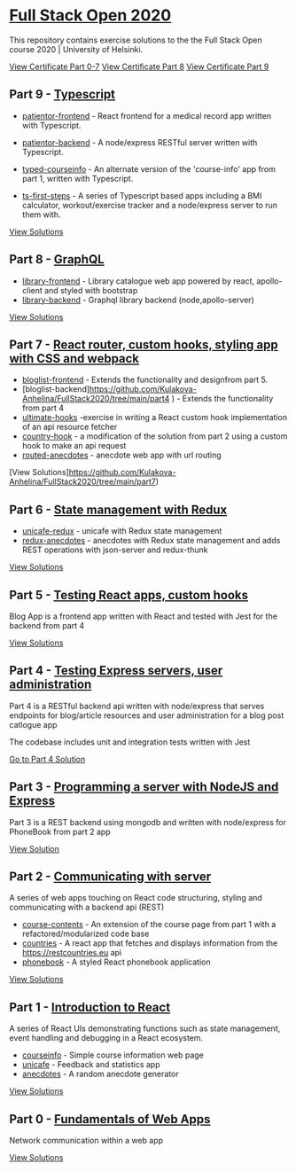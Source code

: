 # [Full Stack Open 2020](https://fullstackopen.com/en/)

This repository contains exercise solutions to the the Full Stack Open course 2020 | University of Helsinki.


[View Certificate Part 0-7](https://studies.cs.helsinki.fi/stats/api/certificate/fullstackopen/en/97e7f5aea751c9d7ed029a3d3e25ea5f)
[View Certificate Part 8](https://studies.cs.helsinki.fi/stats/api/certificate/fs-graphql/en/045684af16a0b4bedc3113d4771f16a6)
[View Certificate Part 9](https://studies.cs.helsinki.fi/stats/api/certificate/fs-typescript/en/57df0d66f3eadc3dcf551f258ecf8148)

## Part 9 - [Typescript](https://fullstackopen.com/en/part9)

- [patientor-frontend](https://github.com/Kulakova-Anhelina/FullStack2020/tree/main/part9/Patientor/frontend) - React frontend for a medical record app written with Typescript.

- [patientor-backend](https://github.com/Kulakova-Anhelina/FullStack2020/tree/main/part9/Patientor/backend) - A node/express RESTful server written with Typescript.

- [typed-courseinfo](https://github.com/Kulakova-Anhelina/FullStack2020/tree/main/part9/react-typescript) - An alternate version of the 'course-info' app from part 1, written with Typescript.

- [ts-first-steps](https://github.com/Kulakova-Anhelina/FullStack2020/tree/main/part9/basics) - A series of Typescript based apps including a BMI calculator, workout/exercise tracker and a node/express server to run them with.

[View Solutions](https://github.com/Kulakova-Anhelina/FullStack2020/tree/main/part9)

## Part 8 - [GraphQL](https://fullstackopen.com/en/part8)

- [library-frontend](https://github.com/Kulakova-Anhelina/FullStack2020/tree/main/part8/library-frontend) - Library catalogue web app powered by react, apollo-client and styled with bootstrap
- [library-backend](https://github.com/Kulakova-Anhelina/FullStack2020/tree/main/part8/backend) - Graphql library backend (node,apollo-server)

[View Solutions](https://github.com/Kulakova-Anhelina/FullStack2020/tree/main/part8)

## Part 7 - [React router, custom hooks, styling app with CSS and webpack](https://fullstackopen.com/en/part7)

- [bloglist-frontend](https://github.com/Kulakova-Anhelina/FullStack2020/tree/main/part7/blog) - Extends the functionality and designfrom part 5.
- [bloglist-backend]https://github.com/Kulakova-Anhelina/FullStack2020/tree/main/part4 ) - Extends the functionality from part 4
- [ultimate-hooks](https://github.com/Kulakova-Anhelina/FullStack2020/tree/main/part7/ultimate-hooks) -exercise in writing a React custom hook implementation of an api resource fetcher
- [country-hook](https://github.com/Kulakova-Anhelina/FullStack2020/tree/main/part7/country-hook) - a modification of the solution from part 2 using a custom hook to make an api request
- [routed-anecdotes](https://github.com/Kulakova-Anhelina/FullStack2020/tree/main/part7/routed-anecdotes) - anecdote web app with url routing

[View Solutions]https://github.com/Kulakova-Anhelina/FullStack2020/tree/main/part7)

## Part 6 - [State management with Redux](https://fullstackopen.com/en/part6)

- [unicafe-redux](https://github.com/Kulakova-Anhelina/FullStack2020/tree/main/part6/unicafe-redux) -  unicafe with Redux state management
- [redux-anecdotes](https://github.com/Kulakova-Anhelina/FullStack2020/tree/main/part6/redux-anecdotes) -  anecdotes with Redux state management and adds REST operations with json-server and redux-thunk

[View Solutions](https://github.com/Kulakova-Anhelina/FullStack2020/tree/main/part6)

## Part 5 - [Testing React apps, custom hooks](https://fullstackopen.com/en/part5)

Blog App is a frontend app written with React and tested with Jest for the backend from part 4

[View Solutions](https://github.com/Kulakova-Anhelina/FullStack2020/tree/main/part5)

## Part 4 - [Testing Express servers, user administration](https://fullstackopen.com/en/part4)

Part 4 is a RESTful backend api written with node/express that serves endpoints for blog/article resources and user administration for a blog post catlogue app

The codebase includes unit and integration tests written with Jest

[Go to Part 4 Solution](https://github.com/Kulakova-Anhelina/FullStack2020/tree/main/part4)

## Part 3 - [Programming a server with NodeJS and Express](https://fullstackopen.com/en/part3)

Part 3 is a REST backend using mongodb and written with node/express for PhoneBook from part 2 app


[View Solution](https://github.com/Kulakova-Anhelina/FullStack2020/tree/main/part3)

## Part 2 - [Communicating with server](https://fullstackopen.com/en/part2)

A series of web apps touching on React code structuring, styling and communicating with a backend api (REST)

- [course-contents](https://github.com/Kulakova-Anhelina/FullStack2020/tree/main/part2/ex2.1-2.5) - An extension of the course page from part 1 with a refactored/modularized code base
- [countries](https://github.com/Kulakova-Anhelina/FullStack2020/tree/main/part2/countries) - A react app that fetches and displays information from the https://restcountries.eu api
- [phonebook](https://github.com/Kulakova-Anhelina/FullStack2020/tree/main/part2/phonebook) - A styled React phonebook application

[View Solutions](https://github.com/Kulakova-Anhelina/FullStack2020/tree/main/part2)

## Part 1 - [Introduction to React](https://fullstackopen.com/en/part1)

A series of React UIs demonstrating functions such as state management, event handling and debugging in a React ecosystem.

- [courseinfo](https://github.com/Kulakova-Anhelina/FullStack2020/tree/main/part1/courseinfo) - Simple course information web page
- [unicafe](https://github.com/Kulakova-Anhelina/FullStack2020/tree/main/part1/unicafe) - Feedback and statistics app
- [anecdotes](https://github.com/Kulakova-Anhelina/FullStack2020/tree/main/part1/anecdotes) - A random anecdote generator

[View Solutions](https://github.com/Kulakova-Anhelina/FullStack2020/tree/main/part1)

## Part 0 - [Fundamentals of Web Apps](https://fullstackopen.com/en/part0)

Network communication within a web app

[View Solutions](https://github.com/Kulakova-Anhelina/FullStack2020/tree/main/part0)
